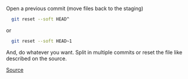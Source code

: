 Open a previous commit (move files back to the staging)

```sh
  git reset --soft HEAD^
```

or

```sh
  git reset --soft HEAD~1
```

And, do whatever you want. Split in multiple commits or reset the file like
described on the source.

[Source](http://stackoverflow.com/a/15321456)
